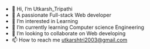 - 👋 Hi, I’m Utkarsh_Tripathi
- 💯 A passionate Full-stack Web developer 
- 👀 I’m interested in Learning 
- 🌱 I’m currently learning Computer science Engineering 
- 💞️ I’m looking to collaborate on Web developing 
- 📫 How to reach me utkarshtri2003@gmail.com

<!---
Utkarshtri9569/Utkarshtri9569 is a ✨ special ✨ repository because its `README.md` (this file) appears on your GitHub profile.
You can click the Preview link to take a look at your changes.
--->
